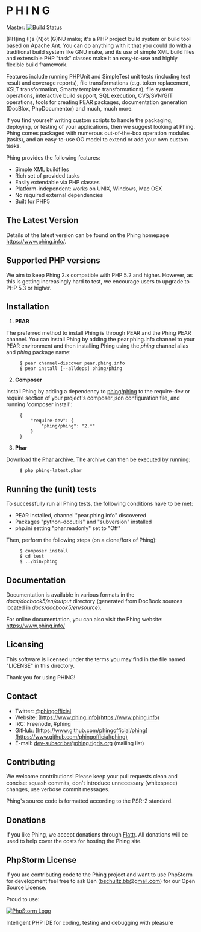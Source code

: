 P     H     I     N     G
=========================

  Master: [![Build Status](https://travis-ci.org/phingofficial/phing.png?branch=master)](https://travis-ci.org/phingofficial/phing)

  (PH)ing (I)s (N)ot (G)NU make; it's a PHP project build system or build
  tool based on Apache Ant. You can do anything with it that you could do
  with a traditional build system like GNU make, and its use of simple XML
  build files and extensible PHP "task" classes make it an easy-to-use and
  highly flexible build framework.

  Features include running PHPUnit and SimpleTest unit tests (including test
  result and coverage reports), file transformations (e.g. token replacement,
  XSLT transformation, Smarty template transformations),
  file system operations, interactive build support, SQL execution,
  CVS/SVN/GIT operations, tools for creating PEAR packages, documentation
  generation (DocBlox, PhpDocumentor) and much, much more.

  If you find yourself writing custom scripts to handle the packaging,
  deploying, or testing of your applications, then we suggest looking at Phing.
  Phing comes packaged with numerous out-of-the-box operation modules (tasks),
  and an easy-to-use OO model to extend or add your own custom tasks.

  Phing provides the following features:

  * Simple XML buildfiles
  * Rich set of provided tasks
  * Easily extendable via PHP classes
  * Platform-independent: works on UNIX, Windows, Mac OSX
  * No required external dependencies
  * Built for PHP5

The Latest Version
------------------

  Details of the latest version can be found on the Phing homepage
  <https://www.phing.info/>.

Supported PHP versions
----------------------

  We aim to keep Phing 2.x compatible with PHP 5.2 and higher. However,
  as this is getting increasingly hard to test, we encourage users to
  upgrade to PHP 5.3 or higher.

Installation
------------

  1. **PEAR**

  The preferred method to install Phing is through PEAR and the Phing PEAR
  channel. You can install Phing by adding the pear.phing.info channel
  to your PEAR environment and then installing Phing using the *phing*
  channel alias and *phing* package name:

         $ pear channel-discover pear.phing.info
         $ pear install [--alldeps] phing/phing

  2. **Composer**
  
  Install Phing by adding a dependency to
  [phing/phing](https://packagist.org/packages/phing/phing) to the
  require-dev or require section of your project's composer.json
  configuration file, and running 'composer install':

         {
             "require-dev": {
                 "phing/phing": "2.*"
             }
         }

  3. **Phar**
  
  Download the [Phar archive](https://www.phing.info/get/phing-latest.phar).
  The archive can then be executed by running:

         $ php phing-latest.phar

Running the (unit) tests
------------------------

  To successfully run all Phing tests, the following conditions have to be met:

  * PEAR installed, channel "pear.phing.info" discovered
  * Packages "python-docutils" and "subversion" installed
  * php.ini setting "phar.readonly" set to "Off"

  Then, perform the following steps (on a clone/fork of Phing):

         $ composer install
         $ cd test
         $ ../bin/phing

Documentation
-------------

  Documentation is available in various formats in the *docs/docbook5/en/output*
  directory (generated from DocBook sources located in *docs/docbook5/en/source*).

  For online documentation, you can also visit the Phing website: https://www.phing.info/

Licensing
---------

  This software is licensed under the terms you may find in the file
  named "LICENSE" in this directory.

  Thank you for using PHING!

Contact
-------

  * Twitter: [@phingofficial](https://twitter.com/phingofficial)
  * Website: [https://www.phing.info](https://www.phing.info)
  * IRC:     Freenode, #phing
  * GitHub:  [https://www.github.com/phingofficial/phing](https://www.github.com/phingofficial/phing)
  * E-mail:  [dev-subscribe@phing.tigris.org](mailto:dev-subscribe@phing.tigris.org) (mailing list)

Contributing
------------

We welcome contributions! Please keep your pull requests clean and concise: squash commits,
don't introduce unnecessary (whitespace) changes, use verbose commit messages.

Phing's source code is formatted according to the PSR-2 standard.

Donations
---------

If you like Phing, we accept donations through [Flattr](http://flattr.com/thing/1350991/The-Phing-Project).
All donations will be used to help cover the costs for hosting the Phing site.

PhpStorm License
----------------

  If you are contributing code to the Phing project and want to use PhpStorm for
  development feel free to ask Ben (bschultz.bb@gmail.com) for our Open Source License.

  Proud to use:

  [![PhpStorm Logo](http://www.jetbrains.com/phpstorm/documentation/phpstorm_banners/phpstorm1/phpstorm468x60_violet.gif "Proud to use")](http://www.jetbrains.com/phpstorm)

  Intelligent PHP IDE for coding, testing and debugging with pleasure
